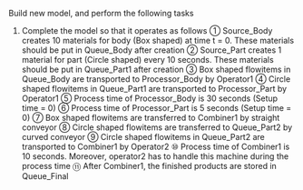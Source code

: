 Build new model, and perform the following tasks
1. Complete the model so that it operates as follows	① Source_Body creates 10 materials for body (Box shaped) at time t = 0. These materials should be put in Queue_Body after creation	② Source_Part creates 1 material for part (Circle shaped) every 10 seconds. These materials should be put in Queue_Part1 after creation	③ Box shaped flowitems in Queue_Body are transported to Processor_Body by Operator1	④ Circle shaped flowitems in Queue_Part1 are transported to Processor_Part by Operator1	⑤ Process time of Processor_Body is 30 seconds (Setup time = 0)	⑥ Process time of Processor_Part is 5 seconds (Setup time = 0)	⑦ Box shaped flowitems are transferred to Combiner1 by straight conveyor	⑧ Circle shaped flowitems are transferred to Queue_Part2 by curved conveyor	⑨ Circle shaped flowitems in Queue_Part2 are transported to Combiner1 by Operator2	⑩ Process time of Combiner1 is 10 seconds. Moreover, operator2 has to handle this machine during the process time	⑪ After Combiner1, the finished products are stored in Queue_Final